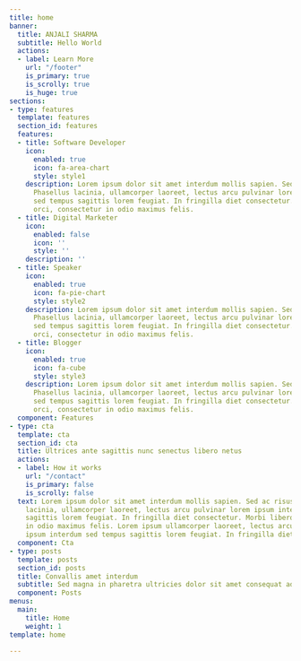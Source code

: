 ```yaml
---
title: home
banner:
  title: ANJALI SHARMA
  subtitle: Hello World
  actions:
  - label: Learn More
    url: "/footer"
    is_primary: true
    is_scrolly: true
    is_huge: true
sections:
- type: features
  template: features
  section_id: features
  features:
  - title: Software Developer
    icon:
      enabled: true
      icon: fa-area-chart
      style: style1
    description: Lorem ipsum dolor sit amet interdum mollis sapien. Sed ac risus.
      Phasellus lacinia, ullamcorper laoreet, lectus arcu pulvinar lorem ipsum interdum
      sed tempus sagittis lorem feugiat. In fringilla diet consectetur. Morbi libero
      orci, consectetur in odio maximus felis.
  - title: Digital Marketer
    icon:
      enabled: false
      icon: ''
      style: ''
    description: ''
  - title: Speaker
    icon:
      enabled: true
      icon: fa-pie-chart
      style: style2
    description: Lorem ipsum dolor sit amet interdum mollis sapien. Sed ac risus.
      Phasellus lacinia, ullamcorper laoreet, lectus arcu pulvinar lorem ipsum interdum
      sed tempus sagittis lorem feugiat. In fringilla diet consectetur. Morbi libero
      orci, consectetur in odio maximus felis.
  - title: Blogger
    icon:
      enabled: true
      icon: fa-cube
      style: style3
    description: Lorem ipsum dolor sit amet interdum mollis sapien. Sed ac risus.
      Phasellus lacinia, ullamcorper laoreet, lectus arcu pulvinar lorem ipsum interdum
      sed tempus sagittis lorem feugiat. In fringilla diet consectetur. Morbi libero
      orci, consectetur in odio maximus felis.
  component: Features
- type: cta
  template: cta
  section_id: cta
  title: Ultrices ante sagittis nunc senectus libero netus
  actions:
  - label: How it works
    url: "/contact"
    is_primary: false
    is_scrolly: false
  text: Lorem ipsum dolor sit amet interdum mollis sapien. Sed ac risus. Phasellus
    lacinia, ullamcorper laoreet, lectus arcu pulvinar lorem ipsum interdum sed tempus
    sagittis lorem feugiat. In fringilla diet consectetur. Morbi libero orci, consectetur
    in odio maximus felis. Lorem ipsum ullamcorper laoreet, lectus arcu pulvinar lorem
    ipsum interdum sed tempus sagittis lorem feugiat. In fringilla diet consectetur.
  component: Cta
- type: posts
  template: posts
  section_id: posts
  title: Convallis amet interdum
  subtitle: Sed magna in pharetra ultricies dolor sit amet consequat adipiscing lorem.
  component: Posts
menus:
  main:
    title: Home
    weight: 1
template: home

---
```

